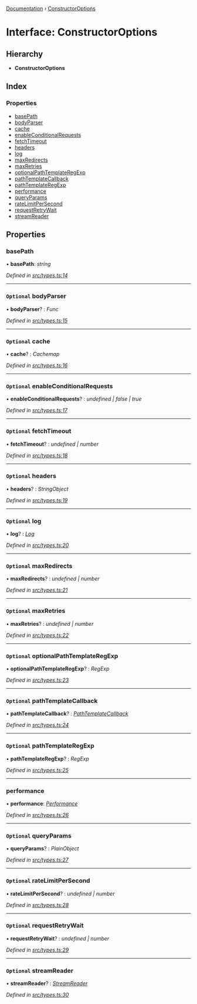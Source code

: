 [Documentation](../README.md) › [ConstructorOptions](constructoroptions.md)

# Interface: ConstructorOptions

## Hierarchy

* **ConstructorOptions**

## Index

### Properties

* [basePath](constructoroptions.md#basepath)
* [bodyParser](constructoroptions.md#optional-bodyparser)
* [cache](constructoroptions.md#optional-cache)
* [enableConditionalRequests](constructoroptions.md#optional-enableconditionalrequests)
* [fetchTimeout](constructoroptions.md#optional-fetchtimeout)
* [headers](constructoroptions.md#optional-headers)
* [log](constructoroptions.md#optional-log)
* [maxRedirects](constructoroptions.md#optional-maxredirects)
* [maxRetries](constructoroptions.md#optional-maxretries)
* [optionalPathTemplateRegExp](constructoroptions.md#optional-optionalpathtemplateregexp)
* [pathTemplateCallback](constructoroptions.md#optional-pathtemplatecallback)
* [pathTemplateRegExp](constructoroptions.md#optional-pathtemplateregexp)
* [performance](constructoroptions.md#performance)
* [queryParams](constructoroptions.md#optional-queryparams)
* [rateLimitPerSecond](constructoroptions.md#optional-ratelimitpersecond)
* [requestRetryWait](constructoroptions.md#optional-requestretrywait)
* [streamReader](constructoroptions.md#optional-streamreader)

## Properties

###  basePath

• **basePath**: *string*

*Defined in [src/types.ts:14](https://github.com/badbatch/getta/blob/2655d94/src/types.ts#L14)*

___

### `Optional` bodyParser

• **bodyParser**? : *Func*

*Defined in [src/types.ts:15](https://github.com/badbatch/getta/blob/2655d94/src/types.ts#L15)*

___

### `Optional` cache

• **cache**? : *Cachemap*

*Defined in [src/types.ts:16](https://github.com/badbatch/getta/blob/2655d94/src/types.ts#L16)*

___

### `Optional` enableConditionalRequests

• **enableConditionalRequests**? : *undefined | false | true*

*Defined in [src/types.ts:17](https://github.com/badbatch/getta/blob/2655d94/src/types.ts#L17)*

___

### `Optional` fetchTimeout

• **fetchTimeout**? : *undefined | number*

*Defined in [src/types.ts:18](https://github.com/badbatch/getta/blob/2655d94/src/types.ts#L18)*

___

### `Optional` headers

• **headers**? : *StringObject*

*Defined in [src/types.ts:19](https://github.com/badbatch/getta/blob/2655d94/src/types.ts#L19)*

___

### `Optional` log

• **log**? : *[Log](../README.md#log)*

*Defined in [src/types.ts:20](https://github.com/badbatch/getta/blob/2655d94/src/types.ts#L20)*

___

### `Optional` maxRedirects

• **maxRedirects**? : *undefined | number*

*Defined in [src/types.ts:21](https://github.com/badbatch/getta/blob/2655d94/src/types.ts#L21)*

___

### `Optional` maxRetries

• **maxRetries**? : *undefined | number*

*Defined in [src/types.ts:22](https://github.com/badbatch/getta/blob/2655d94/src/types.ts#L22)*

___

### `Optional` optionalPathTemplateRegExp

• **optionalPathTemplateRegExp**? : *RegExp*

*Defined in [src/types.ts:23](https://github.com/badbatch/getta/blob/2655d94/src/types.ts#L23)*

___

### `Optional` pathTemplateCallback

• **pathTemplateCallback**? : *[PathTemplateCallback](../README.md#pathtemplatecallback)*

*Defined in [src/types.ts:24](https://github.com/badbatch/getta/blob/2655d94/src/types.ts#L24)*

___

### `Optional` pathTemplateRegExp

• **pathTemplateRegExp**? : *RegExp*

*Defined in [src/types.ts:25](https://github.com/badbatch/getta/blob/2655d94/src/types.ts#L25)*

___

###  performance

• **performance**: *[Performance](performance.md)*

*Defined in [src/types.ts:26](https://github.com/badbatch/getta/blob/2655d94/src/types.ts#L26)*

___

### `Optional` queryParams

• **queryParams**? : *PlainObject*

*Defined in [src/types.ts:27](https://github.com/badbatch/getta/blob/2655d94/src/types.ts#L27)*

___

### `Optional` rateLimitPerSecond

• **rateLimitPerSecond**? : *undefined | number*

*Defined in [src/types.ts:28](https://github.com/badbatch/getta/blob/2655d94/src/types.ts#L28)*

___

### `Optional` requestRetryWait

• **requestRetryWait**? : *undefined | number*

*Defined in [src/types.ts:29](https://github.com/badbatch/getta/blob/2655d94/src/types.ts#L29)*

___

### `Optional` streamReader

• **streamReader**? : *[StreamReader](../README.md#streamreader)*

*Defined in [src/types.ts:30](https://github.com/badbatch/getta/blob/2655d94/src/types.ts#L30)*
